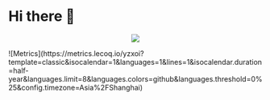 # Hi there 👋

<p align="center"> 
  <img src="https://github-readme-stats.vercel.app/api?username=yzxoi&show_icons=true" />
</p>
![Metrics](https://metrics.lecoq.io/yzxoi?template=classic&isocalendar=1&languages=1&lines=1&isocalendar.duration=half-year&languages.limit=8&languages.colors=github&languages.threshold=0%25&config.timezone=Asia%2FShanghai)
